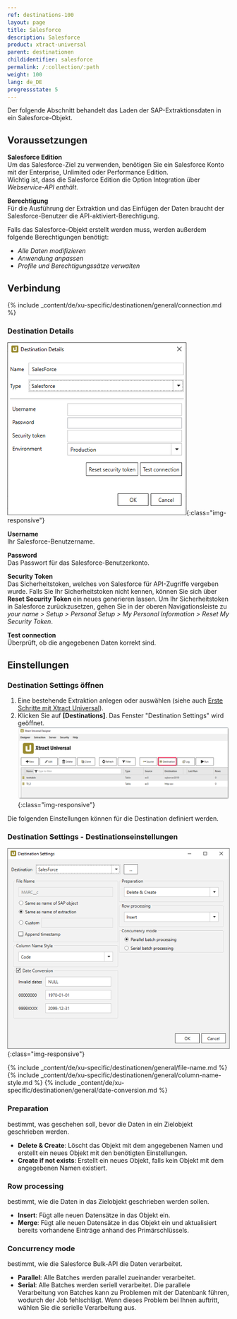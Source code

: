 ```yaml
---
ref: destinations-100
layout: page
title: Salesforce
description: Salesforce
product: xtract-universal
parent: destinationen
childidentifier: salesforce
permalink: /:collection/:path
weight: 100
lang: de_DE
progressstate: 5
---
```

Der folgende Abschnitt behandelt das Laden der SAP-Extraktionsdaten in ein Salesforce-Objekt.

## Voraussetzungen

**Salesforce Edition**<br>
Um das Salesforce-Ziel zu verwenden, benötigen Sie ein Salesforce Konto mit der Enterprise, Unlimited oder Performance Edition. <br>
Wichtig ist, dass die Salesforce Edition die Option Integration über *Webservice-API enthält*.

**Berechtigung** <br>
Für die Ausführung der Extraktion und das Einfügen der Daten braucht der Salesforce-Benutzer die API-aktiviert-Berechtigung. 

Falls das Salesforce-Objekt erstellt werden muss, werden außerdem folgende Berechtigungen benötigt: 
- *Alle Daten modifizieren*
- *Anwendung anpassen*
- *Profile und Berechtigungssätze verwalten*

## Verbindung

{% include _content/de/xu-specific/destinationen/general/connection.md %}	

### Destination Details
![sf-destination-details](/img/content/sf-destination-details.png){:class="img-responsive"}

**Username**<br>
Ihr Salesforce-Benutzername.

**Password**<br>
Das Passwort für das Salesforce-Benutzerkonto.

**Security Token**<br>
Das Sicherheitstoken, welches von Salesforce für API-Zugriffe vergeben wurde. Falls Sie Ihr Sicherheitstoken nicht kennen, können Sie sich über **Reset Security Token** ein neues generieren lassen.
Um Ihr Sicherheitstoken in Salesforce zurückzusetzen, gehen Sie in der oberen Navigationsleiste zu 
*your name > Setup > Personal Setup > My Personal Information > Reset My Security Token*.

**Test connection**<br>
Überprüft, ob die angegebenen Daten korrekt sind.

## Einstellungen

### Destination Settings öffnen

1. Eine bestehende Extraktion anlegen oder auswählen (siehe auch [Erste Schritte mit Xtract Universal](../../erste-schritte/eine-neue-extraktion-anlegen)).
2. Klicken Sie auf **[Destinations]**. Das Fenster "Destination Settings" wird geöffnet.
![Destination-settings](/img/content/xu/xu_designer_destination.png){:class="img-responsive"}

Die folgenden Einstellungen können für die Destination definiert werden. 
  
### Destination Settings - Destinationseinstellungen
![sf-destination-settings3](/img/content/sf-destination-settings3.PNG){:class="img-responsive"}

{% include _content/de/xu-specific/destinationen/general/file-name.md %}
{% include _content/de/xu-specific/destinationen/general/column-name-style.md %}
{% include _content/de/xu-specific/destinationen/general/date-conversion.md %}

### Preparation

bestimmt, was geschehen soll, bevor die Daten in ein Zielobjekt geschrieben werden.
- **Delete & Create**: Löscht das Objekt mit dem angegebenen Namen und erstellt ein neues Objekt mit den benötigten Einstellungen.
- **Create if not exists**: Erstellt ein neues Objekt, falls kein Objekt mit dem angegebenen Namen existiert.

### Row processing

bestimmt, wie die Daten in das Zielobjekt geschrieben werden sollen.
- **Insert**: Fügt alle neuen Datensätze in das Objekt ein.
- **Merge**: Fügt alle neuen Datensätze in das Objekt ein und aktualisiert bereits vorhandene Einträge anhand des Primärschlüssels.

### Concurrency mode

bestimmt, wie die Salesforce Bulk-API die Daten verarbeitet.
- **Parallel**: Alle Batches werden parallel zueinander verarbeitet.
- **Serial**: Alle Batches werden seriell verarbeitet.
Die parallele Verarbeitung von Batches kann zu Problemen mit der Datenbank führen, wodurch der Job fehlschlägt. Wenn dieses Problem bei Ihnen auftritt, wählen Sie die serielle Verarbeitung aus.



